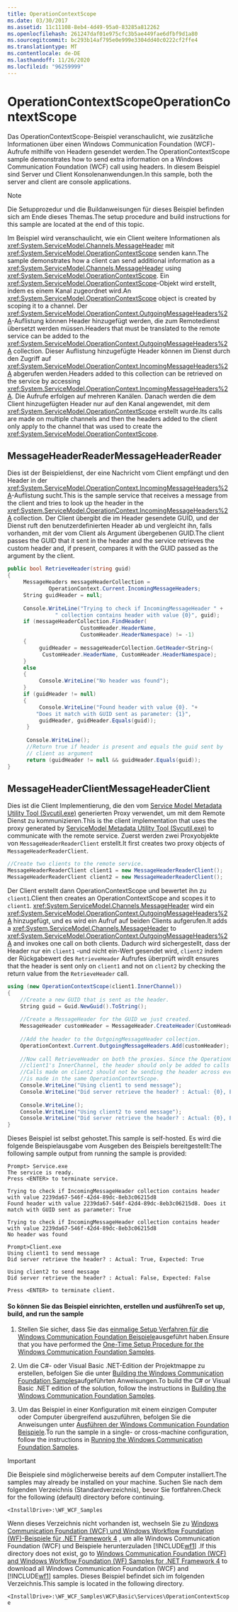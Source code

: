 ```yaml
---
title: OperationContextScope
ms.date: 03/30/2017
ms.assetid: 11c11108-8eb4-4d49-95a0-83285a812262
ms.openlocfilehash: 261247daf01e975cfc3b5ae449fae6dfbf9d1a80
ms.sourcegitcommit: bc293b14af795e0e999e3304dd40c0222cf2ffe4
ms.translationtype: MT
ms.contentlocale: de-DE
ms.lasthandoff: 11/26/2020
ms.locfileid: "96259999"
---
```

# <a name="operationcontextscope"></a><span data-ttu-id="3d1e1-102">OperationContextScope</span><span class="sxs-lookup"><span data-stu-id="3d1e1-102">OperationContextScope</span></span>

<span data-ttu-id="3d1e1-103">Das OperationContextScope-Beispiel veranschaulicht, wie zusätzliche Informationen über einen Windows Communication Foundation (WCF)-Aufrufe mithilfe von Headern gesendet werden.</span><span class="sxs-lookup"><span data-stu-id="3d1e1-103">The OperationContextScope sample demonstrates how to send extra information on a Windows Communication Foundation (WCF) call using headers.</span></span> <span data-ttu-id="3d1e1-104">In diesem Beispiel sind Server und Client Konsolenanwendungen.</span><span class="sxs-lookup"><span data-stu-id="3d1e1-104">In this sample, both the server and client are console applications.</span></span>  
  
> [!NOTE]
> <span data-ttu-id="3d1e1-105">Die Setupprozedur und die Buildanweisungen für dieses Beispiel befinden sich am Ende dieses Themas.</span><span class="sxs-lookup"><span data-stu-id="3d1e1-105">The setup procedure and build instructions for this sample are located at the end of this topic.</span></span>  
  
 <span data-ttu-id="3d1e1-106">Im Beispiel wird veranschaulicht, wie ein Client weitere Informationen als <xref:System.ServiceModel.Channels.MessageHeader> mit <xref:System.ServiceModel.OperationContextScope> senden kann.</span><span class="sxs-lookup"><span data-stu-id="3d1e1-106">The sample demonstrates how a client can send additional information as a <xref:System.ServiceModel.Channels.MessageHeader> using <xref:System.ServiceModel.OperationContextScope>.</span></span> <span data-ttu-id="3d1e1-107">Ein <xref:System.ServiceModel.OperationContextScope>-Objekt wird erstellt, indem es einem Kanal zugeordnet wird.</span><span class="sxs-lookup"><span data-stu-id="3d1e1-107">An <xref:System.ServiceModel.OperationContextScope> object is created by scoping it to a channel.</span></span> <span data-ttu-id="3d1e1-108">Der <xref:System.ServiceModel.OperationContext.OutgoingMessageHeaders%2A>-Auflistung können Header hinzugefügt werden, die zum Remotedienst übersetzt werden müssen.</span><span class="sxs-lookup"><span data-stu-id="3d1e1-108">Headers that must be translated to the remote service can be added to the <xref:System.ServiceModel.OperationContext.OutgoingMessageHeaders%2A> collection.</span></span> <span data-ttu-id="3d1e1-109">Dieser Auflistung hinzugefügte Header können im Dienst durch den Zugriff auf <xref:System.ServiceModel.OperationContext.IncomingMessageHeaders%2A> abgerufen werden.</span><span class="sxs-lookup"><span data-stu-id="3d1e1-109">Headers added to this collection can be retrieved on the service by accessing <xref:System.ServiceModel.OperationContext.IncomingMessageHeaders%2A>.</span></span> <span data-ttu-id="3d1e1-110">Die Aufrufe erfolgen auf mehreren Kanälen. Danach werden die dem Client hinzugefügten Header nur auf den Kanal angewendet, mit dem <xref:System.ServiceModel.OperationContextScope> erstellt wurde.</span><span class="sxs-lookup"><span data-stu-id="3d1e1-110">Its calls are made on multiple channels and then the headers added to the client only apply to the channel that was used to create the <xref:System.ServiceModel.OperationContextScope>.</span></span>  
  
## <a name="messageheaderreader"></a><span data-ttu-id="3d1e1-111">MessageHeaderReader</span><span class="sxs-lookup"><span data-stu-id="3d1e1-111">MessageHeaderReader</span></span>  

 <span data-ttu-id="3d1e1-112">Dies ist der Beispieldienst, der eine Nachricht vom Client empfängt und den Header in der <xref:System.ServiceModel.OperationContext.IncomingMessageHeaders%2A>-Auflistung sucht.</span><span class="sxs-lookup"><span data-stu-id="3d1e1-112">This is the sample service that receives a message from the client and tries to look up the header in the <xref:System.ServiceModel.OperationContext.IncomingMessageHeaders%2A> collection.</span></span> <span data-ttu-id="3d1e1-113">Der Client übergibt die im Header gesendete GUID, und der Dienst ruft den benutzerdefinierten Header ab und vergleicht ihn, falls vorhanden, mit der vom Client als Argument übergebenen GUID.</span><span class="sxs-lookup"><span data-stu-id="3d1e1-113">The client passes the GUID that it sent in the header and the service retrieves the custom header and, if present, compares it with the GUID passed as the argument by the client.</span></span>  
  
```csharp
public bool RetrieveHeader(string guid)  
{  
     MessageHeaders messageHeaderCollection =
             OperationContext.Current.IncomingMessageHeaders;  
     String guidHeader = null;  
  
     Console.WriteLine("Trying to check if IncomingMessageHeader " +  
               " collection contains header with value {0}", guid);  
     if (messageHeaderCollection.FindHeader(  
                       CustomHeader.HeaderName,
                       CustomHeader.HeaderNamespace) != -1)  
     {  
          guidHeader = messageHeaderCollection.GetHeader<String>(  
           CustomHeader.HeaderName, CustomHeader.HeaderNamespace);  
     }  
     else  
     {  
          Console.WriteLine("No header was found");  
     }  
     if (guidHeader != null)  
     {  
          Console.WriteLine("Found header with value {0}. "+
         "Does it match with GUID sent as parameter: {1}",
          guidHeader, guidHeader.Equals(guid));  
      }  
  
      Console.WriteLine();  
      //Return true if header is present and equals the guid sent by  
      // client as argument  
      return (guidHeader != null && guidHeader.Equals(guid));  
}  
```  
  
## <a name="messageheaderclient"></a><span data-ttu-id="3d1e1-114">MessageHeaderClient</span><span class="sxs-lookup"><span data-stu-id="3d1e1-114">MessageHeaderClient</span></span>  

 <span data-ttu-id="3d1e1-115">Dies ist die Client Implementierung, die den vom [Service Model Metadata Utility Tool (Svcutil.exe)](../servicemodel-metadata-utility-tool-svcutil-exe.md) generierten Proxy verwendet, um mit dem Remote Dienst zu kommunizieren.</span><span class="sxs-lookup"><span data-stu-id="3d1e1-115">This is the client implementation that uses the proxy generated by [ServiceModel Metadata Utility Tool (Svcutil.exe)](../servicemodel-metadata-utility-tool-svcutil-exe.md) to communicate with the remote service.</span></span> <span data-ttu-id="3d1e1-116">Zuerst werden zwei Proxyobjekte von `MessageHeaderReaderClient` erstellt.</span><span class="sxs-lookup"><span data-stu-id="3d1e1-116">It first creates two proxy objects of `MessageHeaderReaderClient`.</span></span>  
  
```csharp
//Create two clients to the remote service.  
MessageHeaderReaderClient client1 = new MessageHeaderReaderClient();  
MessageHeaderReaderClient client2 = new MessageHeaderReaderClient();  
```  
  
 <span data-ttu-id="3d1e1-117">Der Client erstellt dann OperationContextScope und bewertet ihn zu `client1`.</span><span class="sxs-lookup"><span data-stu-id="3d1e1-117">Client then creates an OperationContextScope and scopes it to `client1`.</span></span> <span data-ttu-id="3d1e1-118"><xref:System.ServiceModel.Channels.MessageHeader> wird ein <xref:System.ServiceModel.OperationContext.OutgoingMessageHeaders%2A> hinzugefügt, und es wird ein Aufruf auf beiden Clients aufgerufen.</span><span class="sxs-lookup"><span data-stu-id="3d1e1-118">It adds a <xref:System.ServiceModel.Channels.MessageHeader> to <xref:System.ServiceModel.OperationContext.OutgoingMessageHeaders%2A> and invokes one call on both clients.</span></span> <span data-ttu-id="3d1e1-119">Dadurch wird sichergestellt, dass der Header nur ein `client1` -und nicht ein-Wert gesendet wird, `client2` indem der Rückgabewert des `RetrieveHeader` Aufrufes überprüft wird</span><span class="sxs-lookup"><span data-stu-id="3d1e1-119">It ensures that the header is sent only on `client1` and not on `client2` by checking the return value from the `RetrieveHeader` call.</span></span>  
  
```csharp
using (new OperationContextScope(client1.InnerChannel))  
{  
    //Create a new GUID that is sent as the header.  
    String guid = Guid.NewGuid().ToString();  
  
    //Create a MessageHeader for the GUID we just created.  
    MessageHeader customHeader = MessageHeader.CreateHeader(CustomHeader.HeaderName, CustomHeader.HeaderNamespace, guid);  
  
    //Add the header to the OutgoingMessageHeader collection.  
    OperationContext.Current.OutgoingMessageHeaders.Add(customHeader);  
  
    //Now call RetrieveHeader on both the proxies. Since the OperationContextScope is tied to
    //client1's InnerChannel, the header should only be added to calls made on that client.  
    //Calls made on client2 should not be sending the header across even though the call  
    //is made in the same OperationContextScope.  
    Console.WriteLine("Using client1 to send message");  
    Console.WriteLine("Did server retrieve the header? : Actual: {0}, Expected: True", client1.RetrieveHeader(guid));  
  
    Console.WriteLine();  
    Console.WriteLine("Using client2 to send message");  
    Console.WriteLine("Did server retrieve the header? : Actual: {0}, Expected: False", client2.RetrieveHeader(guid));  
}  
```  
  
 <span data-ttu-id="3d1e1-120">Dieses Beispiel ist selbst gehostet.</span><span class="sxs-lookup"><span data-stu-id="3d1e1-120">This sample is self-hosted.</span></span> <span data-ttu-id="3d1e1-121">Es wird die folgende Beispielausgabe vom Ausgeben des Beispiels bereitgestellt:</span><span class="sxs-lookup"><span data-stu-id="3d1e1-121">The following sample output from running the sample is provided:</span></span>  
  
```console  
Prompt> Service.exe  
The service is ready.  
Press <ENTER> to terminate service.  
  
Trying to check if IncomingMessageHeader collection contains header with value 2239da67-546f-42d4-89dc-8eb3c06215d8  
Found header with value 2239da67-546f-42d4-89dc-8eb3c06215d8. Does it match with GUID sent as parameter: True  
  
Trying to check if IncomingMessageHeader collection contains header with value 2239da67-546f-42d4-89dc-8eb3c06215d8  
No header was found  
  
Prompt>Client.exe  
Using client1 to send message  
Did server retrieve the header? : Actual: True, Expected: True  
  
Using client2 to send message  
Did server retrieve the header? : Actual: False, Expected: False  
  
Press <ENTER> to terminate client.  
```  
  
#### <a name="to-set-up-build-and-run-the-sample"></a><span data-ttu-id="3d1e1-122">So können Sie das Beispiel einrichten, erstellen und ausführen</span><span class="sxs-lookup"><span data-stu-id="3d1e1-122">To set up, build, and run the sample</span></span>  
  
1. <span data-ttu-id="3d1e1-123">Stellen Sie sicher, dass Sie das [einmalige Setup Verfahren für die Windows Communication Foundation Beispiele](one-time-setup-procedure-for-the-wcf-samples.md)ausgeführt haben.</span><span class="sxs-lookup"><span data-stu-id="3d1e1-123">Ensure that you have performed the [One-Time Setup Procedure for the Windows Communication Foundation Samples](one-time-setup-procedure-for-the-wcf-samples.md).</span></span>  
  
2. <span data-ttu-id="3d1e1-124">Um die C#- oder Visual Basic .NET-Edition der Projektmappe zu erstellen, befolgen Sie die unter [Building the Windows Communication Foundation Samples](building-the-samples.md)aufgeführten Anweisungen.</span><span class="sxs-lookup"><span data-stu-id="3d1e1-124">To build the C# or Visual Basic .NET edition of the solution, follow the instructions in [Building the Windows Communication Foundation Samples](building-the-samples.md).</span></span>  
  
3. <span data-ttu-id="3d1e1-125">Um das Beispiel in einer Konfiguration mit einem einzigen Computer oder Computer übergreifend auszuführen, befolgen Sie die Anweisungen unter [Ausführen der Windows Communication Foundation Beispiele](running-the-samples.md).</span><span class="sxs-lookup"><span data-stu-id="3d1e1-125">To run the sample in a single- or cross-machine configuration, follow the instructions in [Running the Windows Communication Foundation Samples](running-the-samples.md).</span></span>  
  
> [!IMPORTANT]
> <span data-ttu-id="3d1e1-126">Die Beispiele sind möglicherweise bereits auf dem Computer installiert.</span><span class="sxs-lookup"><span data-stu-id="3d1e1-126">The samples may already be installed on your machine.</span></span> <span data-ttu-id="3d1e1-127">Suchen Sie nach dem folgenden Verzeichnis (Standardverzeichnis), bevor Sie fortfahren.</span><span class="sxs-lookup"><span data-stu-id="3d1e1-127">Check for the following (default) directory before continuing.</span></span>  
>
> `<InstallDrive>:\WF_WCF_Samples`  
>
> <span data-ttu-id="3d1e1-128">Wenn dieses Verzeichnis nicht vorhanden ist, wechseln Sie zu [Windows Communication Foundation (WCF) und Windows Workflow Foundation (WF)-Beispiele für .NET Framework 4](https://www.microsoft.com/download/details.aspx?id=21459) , um alle Windows Communication Foundation (WCF) und Beispiele herunterzuladen [!INCLUDE[wf1](../../../../includes/wf1-md.md)] .</span><span class="sxs-lookup"><span data-stu-id="3d1e1-128">If this directory does not exist, go to [Windows Communication Foundation (WCF) and Windows Workflow Foundation (WF) Samples for .NET Framework 4](https://www.microsoft.com/download/details.aspx?id=21459) to download all Windows Communication Foundation (WCF) and [!INCLUDE[wf1](../../../../includes/wf1-md.md)] samples.</span></span> <span data-ttu-id="3d1e1-129">Dieses Beispiel befindet sich im folgenden Verzeichnis.</span><span class="sxs-lookup"><span data-stu-id="3d1e1-129">This sample is located in the following directory.</span></span>  
>
> `<InstallDrive>:\WF_WCF_Samples\WCF\Basic\Services\OperationContextScope`  

